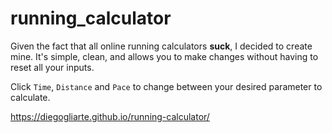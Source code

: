 # running_calculator
Given the fact that all online running calculators **suck**, I decided to create mine.
It's simple, clean, and allows you to make changes without having to reset all your inputs.

Click ``Time``, ``Distance`` and ``Pace`` to change between your desired parameter to calculate.

https://diegogliarte.github.io/running-calculator/
